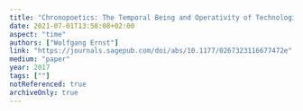 ```yaml
---
title: "Chronopoetics: The Temporal Being and Operativity of Technological Media"
date: 2021-07-01T13:58:08+02:00
aspect: "time"
authors: ["Wolfgang Ernst"]
link: "https://journals.sagepub.com/doi/abs/10.1177/0267323116677472e"
medium: "paper"
year: 2017
tags: [""]
notReferenced: true
archiveOnly: true
---
```

